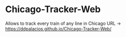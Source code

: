 # Chicago-Tracker-Web
Allows to track every train of any line in Chicago
URL ->  https://ddpalacios.github.io/Chicago-Tracker-Web/
